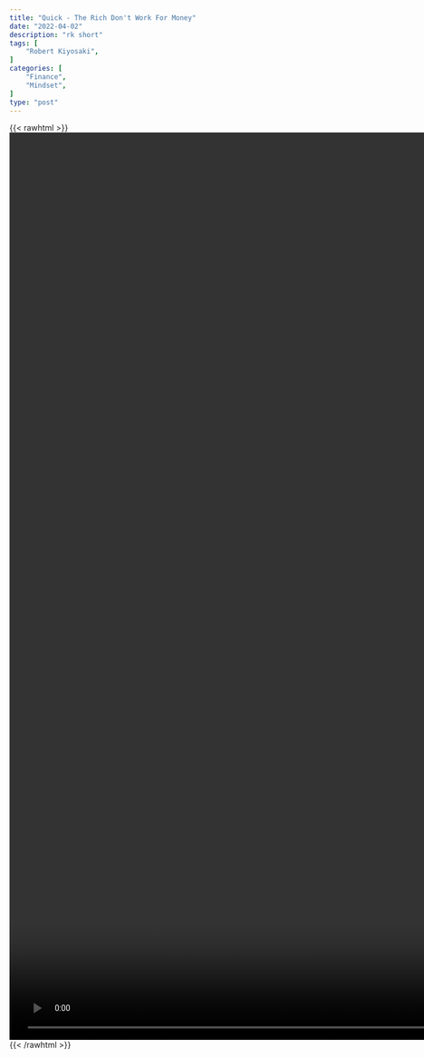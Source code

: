 ```yaml
---
title: "Quick - The Rich Don't Work For Money"
date: "2022-04-02"
description: "rk short"
tags: [
    "Robert Kiyosaki",
]
categories: [
    "Finance",
    "Mindset",
]
type: "post"
---
```

{{< rawhtml >}}
    <video style="height:40vh;width:auto" overflow="hidden" controls>
        <source src="https://clips.dev00ps.com/Robert%20Kiyosaki/Robert%20Kiyosaki%20On%20Why%20Steve%20Jobs%20Paycheque%20Was%201%20A%20Year%F0%9F%A4%AF.mp4" type="video/mp4"> 
    </video>
{{< /rawhtml >}}
